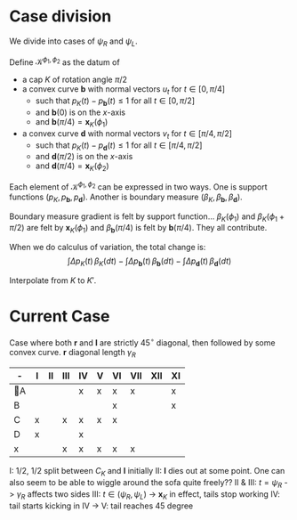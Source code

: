 # Case division

We divide into cases of $\psi_R$ and $\psi_L$. 

Define $\mathcal{K}^{\phi_1, \phi_2}$ as the datum of
- a cap $K$ of rotation angle $\pi/2$
- a convex curve $\mathbf{b}$ with normal vectors $u_t$ for $t \in [0, \pi/4]$
	- such that $p_K(t) - p_{\mathbf{b}}(t) \leq 1$ for all $t \in [0, \pi/2]$
	- and $\mathbf{b}(0)$ is on the $x$-axis
	- and $\mathbf{b}(\pi/4) = \mathbf{x}_{K}(\phi_1)$
- a convex curve $\mathbf{d}$ with normal vectors $v_t$ for $t \in [\pi/4, \pi/2]$
	- such that $p_K(t) - p_{\mathbf{d}}(t) \leq 1$ for all $t \in [\pi/4, \pi/2]$ 
	- and $\mathbf{d}(\pi/2)$ is on the $x$-axis
	- and $\mathbf{d}(\pi/4) = \mathbf{x}_K(\phi_2)$

Each element of $\mathcal{K}^{\phi_1, \phi_2}$ can be expressed in two ways.
One is support functions $(p_K, p_\mathbf{b}, p_\mathbf{d})$.
Another is boundary measure $(\beta_K, \beta_{\mathbf{b}}, \beta_{\mathbf{d}})$.

Boundary measure gradient is felt by support function...
$\beta_K(\phi_1)$ and $\beta_K(\phi_1 + \pi/2)$ are felt by $\mathbf{x}_K(\phi_1)$
and $\beta_\mathbf{b}(\pi/4)$ is felt by $\mathbf{b}(\pi/4)$.
They all contribute.

When we do calculus of variation, the total change is:
$$
\int \Delta p_K(t) \,\beta_K (dt) - 
\int \Delta p_\mathbf{b}(t) \,\beta_\mathbf{b} (dt) - 
\int \Delta p_\mathbf{d}(t) \,\beta_\mathbf{d} (dt)
$$

Interpolate from $K$ to $K'$. 

# Current Case

Case where both $\mathbf{r}$ and $\mathbf{l}$ are strictly $45^\circ$ diagonal, then followed by some convex curve.
$\mathbf{r}$ diagonal length $\gamma_R$

| - | I | II | III | IV | V | VI | VII | XII | XI |
| - | - | -  | -   | -  | - | -  | -   | -   | -  |
| A |   |    |     | x  | x | x  | x   |     | x  |
| B |   |    |     |    |   | x  |     |     | x  |
| C | x |    | x   | x  | x | x  |     |     |    |
| D | x |    |     | x  |   |    |     |     |    |
| x |   |    | x   | x  | x | x  | x   |     |    |

I: 1/2, 1/2 split between $C_K$ and $\mathbf{l}$ initially
II: $\mathbf{l}$ dies out at some point. One can also seem to be able to wiggle around the sofa quite freely??
II & III: $t = \psi_R$ -> $\gamma_R$ affects two sides 
III: $t \in (\psi_R, \psi_L)$ -> $\mathbf{x}_K$ in effect, tails stop working
IV: tail starts kicking in
IV -> V: tail reaches 45 degree






